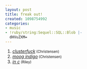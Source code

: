 ```yaml
---
layout: post
title: freak out!
created: 1098754992
categories:
- music
- !ruby/string:Sequel::SQL::Blob |-
  dHVuZXM=
---
```

<ol>
<li><A href="http://music.bubblehouse.org.s3-website-us-east-1.amazonaws.com/music/clusterfuck.mp3"><i>clusterfuck</i></A><small> (Christensen)</small></li>
<li><A href="http://music.bubblehouse.org.s3-website-us-east-1.amazonaws.com/music/moogindigo.mp3"><i>moog indigo</i></A><small> (Christensen)</small></li>
<li><A href="http://music.bubblehouse.org.s3-website-us-east-1.amazonaws.com/music/inc.mp3"><i>in c</i></A><small> (Riley)</small></li>
</ol>
